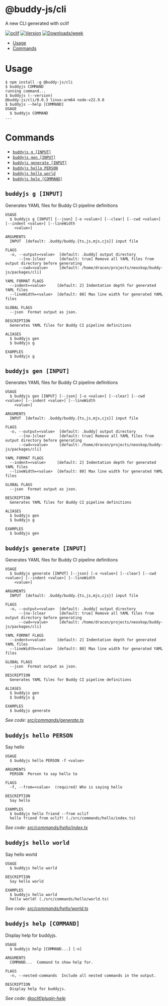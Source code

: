 @buddy-js/cli
=================

A new CLI generated with oclif


[![oclif](https://img.shields.io/badge/cli-oclif-brightgreen.svg)](https://oclif.io)
[![Version](https://img.shields.io/npm/v/@buddy-js/cli.svg)](https://npmjs.org/package/@buddy-js/cli)
[![Downloads/week](https://img.shields.io/npm/dw/@buddy-js/cli.svg)](https://npmjs.org/package/@buddy-js/cli)


<!-- toc -->
* [Usage](#usage)
* [Commands](#commands)
<!-- tocstop -->
# Usage
<!-- usage -->
```sh-session
$ npm install -g @buddy-js/cli
$ buddyjs COMMAND
running command...
$ buddyjs (--version)
@buddy-js/cli/0.0.3 linux-arm64 node-v22.9.0
$ buddyjs --help [COMMAND]
USAGE
  $ buddyjs COMMAND
...
```
<!-- usagestop -->
# Commands
<!-- commands -->
* [`buddyjs g [INPUT]`](#buddyjs-g-input)
* [`buddyjs gen [INPUT]`](#buddyjs-gen-input)
* [`buddyjs generate [INPUT]`](#buddyjs-generate-input)
* [`buddyjs hello PERSON`](#buddyjs-hello-person)
* [`buddyjs hello world`](#buddyjs-hello-world)
* [`buddyjs help [COMMAND]`](#buddyjs-help-command)

## `buddyjs g [INPUT]`

Generates YAML files for Buddy CI pipeline definitions

```
USAGE
  $ buddyjs g [INPUT] [--json] [-o <value>] [--clear] [--cwd <value>] [--indent <value>] [--lineWidth
    <value>]

ARGUMENTS
  INPUT  [default: .buddy/buddy.{ts,js,mjs,cjs}] input file

FLAGS
  -o, --output=<value>  [default: .buddy] output directory
      --[no-]clear      [default: true] Remove all YAML files from output directory before generating
      --cwd=<value>     [default: /home/dracon/projects/neoskop/buddy-js/packages/cli]

YAML FORMAT FLAGS
  --indent=<value>     [default: 2] Indentation depth for generated YAML files
  --lineWidth=<value>  [default: 80] Max line width for generated YAML files

GLOBAL FLAGS
  --json  Format output as json.

DESCRIPTION
  Generates YAML files for Buddy CI pipeline definitions

ALIASES
  $ buddyjs gen
  $ buddyjs g

EXAMPLES
  $ buddyjs g
```

## `buddyjs gen [INPUT]`

Generates YAML files for Buddy CI pipeline definitions

```
USAGE
  $ buddyjs gen [INPUT] [--json] [-o <value>] [--clear] [--cwd <value>] [--indent <value>] [--lineWidth
    <value>]

ARGUMENTS
  INPUT  [default: .buddy/buddy.{ts,js,mjs,cjs}] input file

FLAGS
  -o, --output=<value>  [default: .buddy] output directory
      --[no-]clear      [default: true] Remove all YAML files from output directory before generating
      --cwd=<value>     [default: /home/dracon/projects/neoskop/buddy-js/packages/cli]

YAML FORMAT FLAGS
  --indent=<value>     [default: 2] Indentation depth for generated YAML files
  --lineWidth=<value>  [default: 80] Max line width for generated YAML files

GLOBAL FLAGS
  --json  Format output as json.

DESCRIPTION
  Generates YAML files for Buddy CI pipeline definitions

ALIASES
  $ buddyjs gen
  $ buddyjs g

EXAMPLES
  $ buddyjs gen
```

## `buddyjs generate [INPUT]`

Generates YAML files for Buddy CI pipeline definitions

```
USAGE
  $ buddyjs generate [INPUT] [--json] [-o <value>] [--clear] [--cwd <value>] [--indent <value>] [--lineWidth
    <value>]

ARGUMENTS
  INPUT  [default: .buddy/buddy.{ts,js,mjs,cjs}] input file

FLAGS
  -o, --output=<value>  [default: .buddy] output directory
      --[no-]clear      [default: true] Remove all YAML files from output directory before generating
      --cwd=<value>     [default: /home/dracon/projects/neoskop/buddy-js/packages/cli]

YAML FORMAT FLAGS
  --indent=<value>     [default: 2] Indentation depth for generated YAML files
  --lineWidth=<value>  [default: 80] Max line width for generated YAML files

GLOBAL FLAGS
  --json  Format output as json.

DESCRIPTION
  Generates YAML files for Buddy CI pipeline definitions

ALIASES
  $ buddyjs gen
  $ buddyjs g

EXAMPLES
  $ buddyjs generate
```

_See code: [src/commands/generate.ts](https://github.com/draconisNoctis/buddy-js/blob/v0.0.3/src/commands/generate.ts)_

## `buddyjs hello PERSON`

Say hello

```
USAGE
  $ buddyjs hello PERSON -f <value>

ARGUMENTS
  PERSON  Person to say hello to

FLAGS
  -f, --from=<value>  (required) Who is saying hello

DESCRIPTION
  Say hello

EXAMPLES
  $ buddyjs hello friend --from oclif
  hello friend from oclif! (./src/commands/hello/index.ts)
```

_See code: [src/commands/hello/index.ts](https://github.com/draconisNoctis/buddy-js/blob/v0.0.3/src/commands/hello/index.ts)_

## `buddyjs hello world`

Say hello world

```
USAGE
  $ buddyjs hello world

DESCRIPTION
  Say hello world

EXAMPLES
  $ buddyjs hello world
  hello world! (./src/commands/hello/world.ts)
```

_See code: [src/commands/hello/world.ts](https://github.com/draconisNoctis/buddy-js/blob/v0.0.3/src/commands/hello/world.ts)_

## `buddyjs help [COMMAND]`

Display help for buddyjs.

```
USAGE
  $ buddyjs help [COMMAND...] [-n]

ARGUMENTS
  COMMAND...  Command to show help for.

FLAGS
  -n, --nested-commands  Include all nested commands in the output.

DESCRIPTION
  Display help for buddyjs.
```

_See code: [@oclif/plugin-help](https://github.com/oclif/plugin-help/blob/v6.2.15/src/commands/help.ts)_
<!-- commandsstop -->
